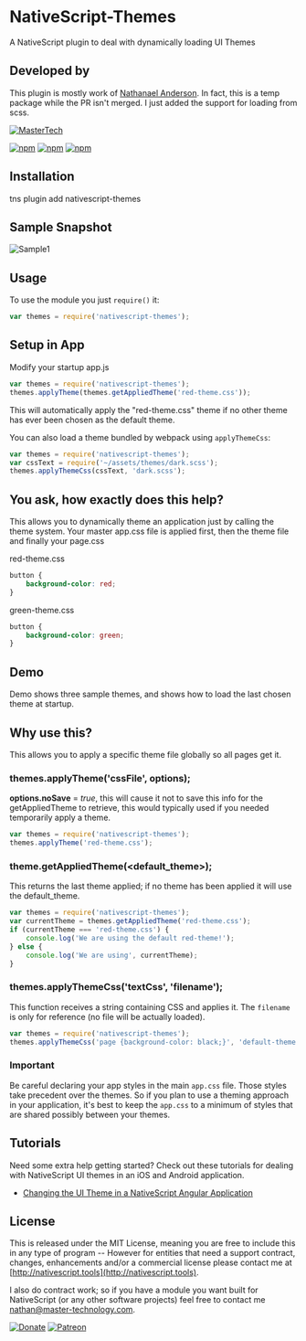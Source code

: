 # NativeScript-Themes

A NativeScript plugin to deal with dynamically loading UI Themes

## Developed by

This plugin is mostly work of [Nathanael Anderson](https://github.com/nathanaela).
In fact, this is a temp package while the PR isn't merged. I just added the support for loading from scss.

[![MasterTech](https://plugins.nativescript.rocks/i/mtns.png)](https://plugins.nativescript.rocks/mastertech-nstudio)

[![npm](https://img.shields.io/npm/v/nativescript-themes.svg)](https://www.npmjs.com/package/nativescript-load-themes)
[![npm](https://img.shields.io/npm/l/nativescript-themes.svg)](https://www.npmjs.com/package/nativescript-load-themes)
[![npm](https://img.shields.io/npm/dt/nativescript-themes.svg?label=npm%20d%2fls)](https://www.npmjs.com/package/nativescript-load-themes)

## Installation

tns plugin add nativescript-themes

## Sample Snapshot

![Sample1](docs/themes.gif)

## Usage

To use the module you just `require()` it:

```js
var themes = require('nativescript-themes');
```

## Setup in App

Modify your startup app.js

```js
var themes = require('nativescript-themes');
themes.applyTheme(themes.getAppliedTheme('red-theme.css'));
```

This will automatically apply the "red-theme.css" theme if no other theme has ever been chosen as the default theme.

You can also load a theme bundled by webpack using `applyThemeCss`:

```js
var themes = require('nativescript-themes');
var cssText = require('~/assets/themes/dark.scss');
themes.applyThemeCss(cssText, 'dark.scss');
```

## You ask, how exactly does this help?

This allows you to dynamically theme an application just by calling the theme system. Your master app.css file is applied first, then the theme file and finally your page.css

red-theme.css

```css
button {
	background-color: red;
}
```

green-theme.css

```css
button {
	background-color: green;
}
```

## Demo

Demo shows three sample themes, and shows how to load the last chosen theme at startup.

## Why use this?

This allows you to apply a specific theme file globally so all pages get it.

### themes.applyTheme('cssFile', options);

**options.noSave** = _true_, this will cause it not to save this info for the getAppliedTheme to retrieve, this would typically used if you needed temporarily apply a theme.

```js
var themes = require('nativescript-themes');
themes.applyTheme('red-theme.css');
```

### theme.getAppliedTheme(<default_theme>);

This returns the last theme applied; if no theme has been applied it will use the default_theme.

```js
var themes = require('nativescript-themes');
var currentTheme = themes.getAppliedTheme('red-theme.css');
if (currentTheme === 'red-theme.css') {
	console.log('We are using the default red-theme!');
} else {
	console.log('We are using', currentTheme);
}
```

### themes.applyThemeCss('textCss', 'filename');

This function receives a string containing CSS and applies it. The `filename` is only for reference (no file will be actually loaded).

```js
var themes = require('nativescript-themes');
themes.applyThemeCss('page {background-color: black;}', 'default-theme.css');
```

### Important

Be careful declaring your app styles in the main `app.css` file. Those styles take precedent over the themes. So if you plan to use a theming approach in your application, it's best to keep the `app.css` to a minimum of styles that are shared possibly between your themes.

## Tutorials

Need some extra help getting started? Check out these tutorials for dealing with NativeScript UI themes in an iOS and Android application.

-   [Changing the UI Theme in a NativeScript Angular Application](https://www.thepolyglotdeveloper.com/2016/11/changing-a-nativescript-css-skin-at-runtime/)

## License

This is released under the MIT License, meaning you are free to include this in any type of program -- However for entities that need a support contract, changes, enhancements and/or a commercial license please contact me at [http://nativescript.tools](http://nativescript.tools).

I also do contract work; so if you have a module you want built for NativeScript (or any other software projects) feel free to contact me [nathan@master-technology.com](mailto://nathan@master-technology.com).

[![Donate](https://img.shields.io/badge/Donate-PayPal-brightgreen.svg?style=plastic)](https://www.paypal.com/cgi-bin/webscr?cmd=_donations&business=HN8DDMWVGBNQL&lc=US&item_name=Nathanael%20Anderson&item_number=nativescript%2dthemes&no_note=1&no_shipping=1&currency_code=USD&bn=PP%2dDonationsBF%3ax%3aNonHosted)
[![Patreon](https://img.shields.io/badge/Pledge-Patreon-brightgreen.svg?style=plastic)](https://www.patreon.com/NathanaelA)
